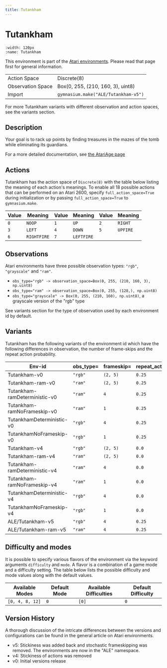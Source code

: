 ```yaml
---
title: Tutankham
---
```


# Tutankham

```{figure} ../../_static/videos/atari/tutankham.gif
:width: 120px
:name: Tutankham
```

This environment is part of the <a href='..'>Atari environments</a>. Please read that page first for general information.

|   |   |
|---|---|
| Action Space | Discrete(8) |
| Observation Space | Box(0, 255, (210, 160, 3), uint8) |
| Import | `gymnasium.make("ALE/Tutankham-v5")` |

For more Tutankham variants with different observation and action spaces, see the variants section.

## Description

Your goal is to rack up points by finding treasures in the mazes of the tomb while eliminating its guardians.

For a more detailed documentation, see [the AtariAge page](https://atariage.com/manual_html_page.php?SoftwareLabelID=572)

## Actions

Tutankham has the action space of `Discrete(8)` with the table below listing the meaning of each action's meanings.
To enable all 18 possible actions that can be performed on an Atari 2600, specify `full_action_space=True` during
initialization or by passing `full_action_space=True` to `gymnasium.make`.

| Value   | Meaning     | Value   | Meaning    | Value   | Meaning   |
|---------|-------------|---------|------------|---------|-----------|
| `0`     | `NOOP`      | `1`     | `UP`       | `2`     | `RIGHT`   |
| `3`     | `LEFT`      | `4`     | `DOWN`     | `5`     | `UPFIRE`  |
| `6`     | `RIGHTFIRE` | `7`     | `LEFTFIRE` |         |           |

## Observations

Atari environments have three possible observation types: `"rgb"`, `"grayscale"` and `"ram"`.

- `obs_type="rgb" -> observation_space=Box(0, 255, (210, 160, 3), np.uint8)`
- `obs_type="ram" -> observation_space=Box(0, 255, (128,), np.uint8)`
- `obs_type="grayscale" -> Box(0, 255, (210, 160), np.uint8)`, a grayscale version of the "rgb" type

See variants section for the type of observation used by each environment id by default.



## Variants

Tutankham has the following variants of the environment id which have the following differences in observation,
the number of frame-skips and the repeat action probability.

| Env-id                        | obs_type=   | frameskip=   | repeat_action_probability=   |
|-------------------------------|-------------|--------------|------------------------------|
| Tutankham-v0                  | `"rgb"`     | `(2, 5)`     | `0.25`                       |
| Tutankham-ram-v0              | `"ram"`     | `(2, 5)`     | `0.25`                       |
| Tutankham-ramDeterministic-v0 | `"ram"`     | `4`          | `0.25`                       |
| Tutankham-ramNoFrameskip-v0   | `"ram"`     | `1`          | `0.25`                       |
| TutankhamDeterministic-v0     | `"rgb"`     | `4`          | `0.25`                       |
| TutankhamNoFrameskip-v0       | `"rgb"`     | `1`          | `0.25`                       |
| Tutankham-v4                  | `"rgb"`     | `(2, 5)`     | `0.0`                        |
| Tutankham-ram-v4              | `"ram"`     | `(2, 5)`     | `0.0`                        |
| Tutankham-ramDeterministic-v4 | `"ram"`     | `4`          | `0.0`                        |
| Tutankham-ramNoFrameskip-v4   | `"ram"`     | `1`          | `0.0`                        |
| TutankhamDeterministic-v4     | `"rgb"`     | `4`          | `0.0`                        |
| TutankhamNoFrameskip-v4       | `"rgb"`     | `1`          | `0.0`                        |
| ALE/Tutankham-v5              | `"rgb"`     | `4`          | `0.25`                       |
| ALE/Tutankham-ram-v5          | `"ram"`     | `4`          | `0.25`                       |

## Difficulty and modes

It is possible to specify various flavors of the environment via the keyword arguments `difficulty` and `mode`.
A flavor is a combination of a game mode and a difficulty setting. The table below lists the possible difficulty and mode values
along with the default values.

| Available Modes   | Default Mode   | Available Difficulties   | Default Difficulty   |
|-------------------|----------------|--------------------------|----------------------|
| `[0, 4, 8, 12]`   | `0`            | `[0]`                    | `0`                  |

## Version History

A thorough discussion of the intricate differences between the versions and configurations can be found in the general article on Atari environments.

* v5: Stickiness was added back and stochastic frameskipping was removed. The environments are now in the "ALE" namespace.
* v4: Stickiness of actions was removed
* v0: Initial versions release
